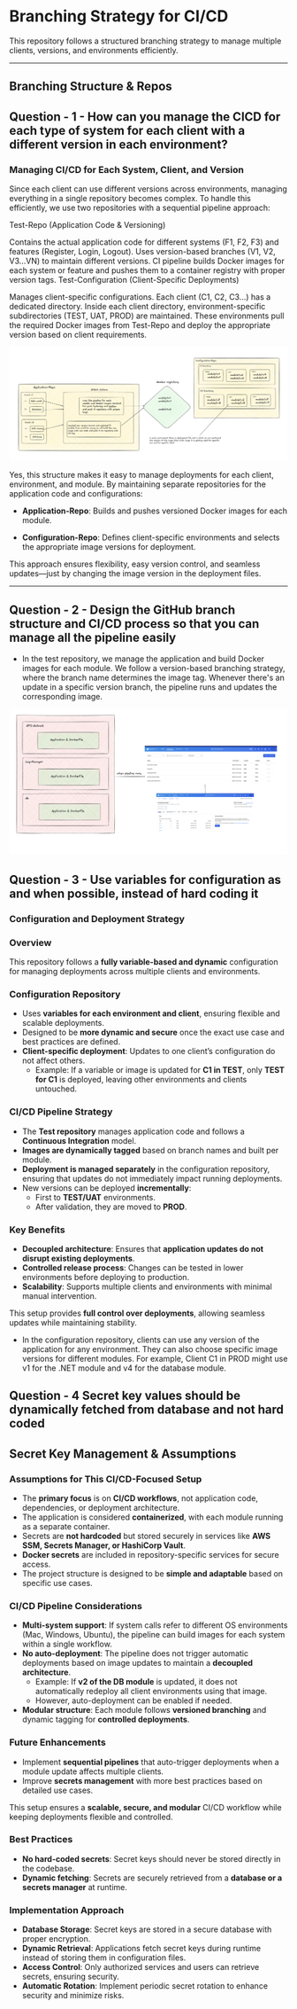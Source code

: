 # **Branching Strategy for CI/CD**

This repository follows a structured branching strategy to manage multiple clients, versions, and environments efficiently.

---

## **Branching Structure & Repos**

## Question - 1 - How can you manage the CICD for each type of system for each client with a different version in each environment? 

### Managing CI/CD for Each System, Client, and Version
Since each client can use different versions across environments, managing everything in a single repository becomes complex. To handle this efficiently, we use two repositories with a sequential pipeline approach:

Test-Repo (Application Code & Versioning)

Contains the actual application code for different systems (F1, F2, F3) and features (Register, Login, Logout).
Uses version-based branches (V1, V2, V3...VN) to maintain different versions.
CI pipeline builds Docker images for each system or feature and pushes them to a container registry with proper version tags.
Test-Configuration (Client-Specific Deployments)

Manages client-specific configurations.
Each client (C1, C2, C3...) has a dedicated directory.
Inside each client directory, environment-specific subdirectories (TEST, UAT, PROD) are maintained.
These environments pull the required Docker images from Test-Repo and deploy the appropriate version based on client requirements.

![alt text](image.png)

Yes, this structure makes it easy to manage deployments for each client, environment, and module. By maintaining separate repositories for the application code and configurations:

- **Application-Repo**: Builds and pushes versioned Docker images for each module.

- **Configuration-Repo**: Defines client-specific environments and selects the appropriate image versions for deployment.

This approach ensures flexibility, easy version control, and seamless updates—just by changing the image version in the deployment files.

---

## Question - 2 - Design the GitHub branch structure and CI/CD process so that you can manage all the pipeline easily 

- In the test repository, we manage the application and build Docker images for each module. We follow a version-based branching strategy, where the branch name determines the image tag. Whenever there's an update in a specific version branch, the pipeline runs and updates the corresponding image.

![alt text](images/image-2.png)

## Question - 3 - Use variables for configuration as and when possible, instead of hard coding it 

### Configuration and Deployment Strategy

### Overview
This repository follows a **fully variable-based and dynamic** configuration for managing deployments across multiple clients and environments.

### Configuration Repository
- Uses **variables for each environment and client**, ensuring flexible and scalable deployments.
- Designed to be **more dynamic and secure** once the exact use case and best practices are defined.
- **Client-specific deployment**: Updates to one client’s configuration do not affect others.  
  - Example: If a variable or image is updated for **C1 in TEST**, only **TEST for C1** is deployed, leaving other environments and clients untouched.

### CI/CD Pipeline Strategy
- The **Test repository** manages application code and follows a **Continuous Integration** model.
- **Images are dynamically tagged** based on branch names and built per module.
- **Deployment is managed separately** in the configuration repository, ensuring that updates do not immediately impact running deployments.
- New versions can be deployed **incrementally**:
  - First to **TEST/UAT** environments.
  - After validation, they are moved to **PROD**.

### Key Benefits
- **Decoupled architecture**: Ensures that **application updates do not disrupt existing deployments**.
- **Controlled release process**: Changes can be tested in lower environments before deploying to production.
- **Scalability**: Supports multiple clients and environments with minimal manual intervention.

This setup provides **full control over deployments**, allowing seamless updates while maintaining stability.


- In the configuration repository, clients can use any version of the application for any environment. They can also choose specific image versions for different modules. For example, Client C1 in PROD might use v1 for the .NET module and v4 for the database module.

## Question - 4 Secret key values should be dynamically fetched from database and not hard coded 

## Secret Key Management & Assumptions

### Assumptions for This CI/CD-Focused Setup
- The **primary focus** is on **CI/CD workflows**, not application code, dependencies, or deployment architecture.
- The application is considered **containerized**, with each module running as a separate container.
- Secrets are **not hardcoded** but stored securely in services like **AWS SSM, Secrets Manager, or HashiCorp Vault**.
- **Docker secrets** are included in repository-specific services for secure access.
- The project structure is designed to be **simple and adaptable** based on specific use cases.

### CI/CD Pipeline Considerations
- **Multi-system support**: If system calls refer to different OS environments (Mac, Windows, Ubuntu), the pipeline can build images for each system within a single workflow.
- **No auto-deployment**: The pipeline does not trigger automatic deployments based on image updates to maintain a **decoupled architecture**.
  - Example: If **v2 of the DB module** is updated, it does not automatically redeploy all client environments using that image.
  - However, auto-deployment can be enabled if needed.
- **Modular structure**: Each module follows **versioned branching** and dynamic tagging for **controlled deployments**.

### Future Enhancements
- Implement **sequential pipelines** that auto-trigger deployments when a module update affects multiple clients.
- Improve **secrets management** with more best practices based on detailed use cases.

This setup ensures a **scalable, secure, and modular** CI/CD workflow while keeping deployments flexible and controlled.


### Best Practices
- **No hard-coded secrets**: Secret keys should never be stored directly in the codebase.
- **Dynamic fetching**: Secrets are securely retrieved from a **database or a secrets manager** at runtime.

### Implementation Approach
- **Database Storage**: Secret keys are stored in a secure database with proper encryption.
- **Dynamic Retrieval**: Applications fetch secret keys during runtime instead of storing them in configuration files.
- **Access Control**: Only authorized services and users can retrieve secrets, ensuring security.
- **Automatic Rotation**: Implement periodic secret rotation to enhance security and minimize risks.

